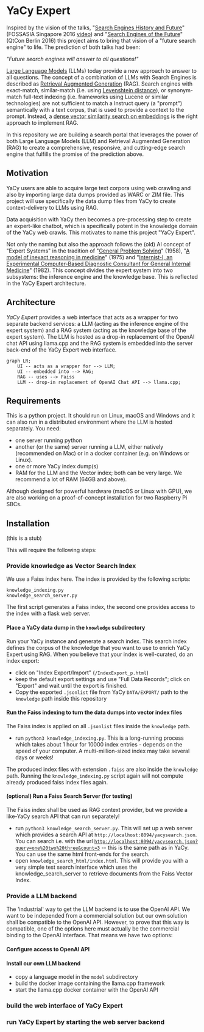 # YaCy Expert

Inspired by the vision of the talks, "[Search Engines History and Future](https://yacy.net/material/20160430_Search_Engines_Of_The_Future_OpenTechSummit_2016.pdf)" (FOSSASIA Singapore 2016 [video](https://www.youtube.com/watch?v=6_rMjXjD_4Y)) and "[Search Engines of the Future](https://yacy.net/material/20160904_The_Future_of_Search_QtCon_2016.key)" (QtCon Berlin 2016) this project aims to bring that vision of a "future search engine" to life. The prediction of both talks had been:

*"Future search engines will answer to all questions!"*

[Large Language Models](https://cdn.openai.com/better-language-models/language_models_are_unsupervised_multitask_learners.pdf) (LLMs) today provide a new approach to answer to all questions. The concept of a combination of LLMs with Search Engines is described as [Retrieval Augmented Generation](https://arxiv.org/pdf/2005.11401.pdf) (RAG). Search engines with exact-match, similar-match (i.e. using [Levenshtein distance](https://dl.acm.org/doi/pdf/10.1145/363958.363994)), or synonym-match full-text indexing (i.e. frameworks using Lucene or similar technologies) are not sufficient to match a Instruct query (a "prompt") semantically with a text corpus, that is used to provide a context to the prompt. Instead, a [dense vector similarity search on embeddings](https://engineering.fb.com/2017/03/29/data-infrastructure/faiss-a-library-for-efficient-similarity-search/) is the right approach to implement RAG.

In this repository we are building a search portal that leverages the power of both Large Language Models (LLM) and Retrieval Augmented Generation (RAG) to create a comprehensive, responsive, and cutting-edge search engine that fulfills the promise of the prediction above.

## Motivation

YaCy users are able to acquire large text corpora using web crawling and also by importing large data dumps provided as WARC or ZIM file.
This project will use specifically the data dump files from YaCy to create context-delivery to LLMs using RAG.

Data acquisition with YaCy then becomes a pre-processing step to create an expert-like chatbot, which is specifically potent in the knowledge domain of the YaCy web crawls. This motivates to name this project "YaCy Expert".

Not only the naming but also the approach follows the (old) AI concept of "Expert Systems" in the tradition of "[General Problem Solving](http://bitsavers.informatik.uni-stuttgart.de/pdf/rand/ipl/P-1584_Report_On_A_General_Problem-Solving_Program_Feb59.pdf)" (1958), "[A model of inexact reasoning in medicine](https://www.sciencedirect.com/science/article/abs/pii/0025556475900474?via%3Dihub)" (1975) and "[Internist-I, an Experimental Computer-Based Diagnostic Consultant for General Internal Medicine](https://www.nejm.org/doi/full/10.1056/NEJM198208193070803)" (1982). This concept divides the expert system into two subsystems: the inference engine and the knowledge base. This is reflected in the YaCy Expert architecture.

## Architecture

*YaCy Expert* provides a web interface that acts as a wrapper for two separate backend services: a LLM (acting as the inference engine of the expert system) and a RAG system (acting as the knowledge base of the expert system). The LLM is hosted as a drop-in replacement of the OpenAI chat API using llama.cpp and the RAG system is embedded into the server back-end of the YaCy Expert web interface.

```mermaid
graph LR;
    UI -- acts as a wrapper for --> LLM;
    UI -- embedded into --> RAG;
    RAG -- uses --> Faiss
    LLM -- drop-in replacement of OpenAI Chat API --> llama.cpp;
```

## Requirements

This is a python project. It should run on Linux, macOS and Windows and it can also run in a distributed environment where the LLM is hosted separately. You need:

- one server running python
- another (or the same) server running a LLM, either natively (recommended on Mac) or in a docker container (e.g. on Windows or Linux).
- one or more YaCy index dump(s)
- RAM for the LLM and the Vector index; both can be very large. We recommend a lot of RAM (64GB and above).

Although designed for powerful hardware (macOS or Linux with GPU), we are also working on a proof-of-concept installation for two Raspberry Pi SBCs.

## Installation

(this is a stub)

This will require the following steps:

### Provide knowledge as Vector Search Index

We use a Faiss index here. The index is provided by the following scripts:

```
knowledge_indexing.py
knowledge_search_server.py
```

The first script generates a Faiss index, the second one provides access to the index with a flask web server.

#### Place a YaCy data dump in the `knowledge` subdirectory

Run your YaCy instance and generate a search index. This search index defines the corpus of the knowledge that you want to use to enrich YaCy Expert using RAG. When you believe that your index is well-curated, do an index export:
- click on "Index Export/Import" (`/IndexExport_p.html`)
- keep the default export settings and use "Full Data Records"; click on "Export" and wait until the export is finished.
- Copy the exported `.jsonlist` file from YaCy `DATA/EXPORT/` path to the `knowledge` path inside this repository

#### Run the Faiss indexing to turn the data dumps into vector index files

The Faiss index is applied on all `.jsonlist` files inside the `knowledge` path.

- run `python3 knowledge_indexing.py`. This is a long-running process which takes about 1 hour for 10000 index entries - depends on the speed of your computer. A multi-million-sized index may take several days or weeks!

The produced index files with extension `.faiss` are also inside the `knowledge` path. Running the `knowledge_indexing.py` script again will not compute already produced faiss index files again.

#### (optional) Run a Faiss Search Server (for testing)

The Faiss index shall be used as RAG context provider, but we provide a like-YaCy search API that can run separately!

- run `python3 knowledge_search_server.py`. This will set up a web server which provides a search API at `http://localhost:8094/yacysearch.json`. You can search i.e. with the url [`http://localhost:8094/yacysearch.json?query=one%20two%20three&count=3`](http://localhost:8094/yacysearch.json?query=one%20two%20three&count=3) -- this is the same path as in YaCy. You can use the same html front-ends for the search.
- open `knowledge_search_html/index.html`. This will provide you with a very simple test search interface which uses the knowledge_search_server to retrieve documents from the Faiss Vector Index.

### Provide a LLM backend

The 'industrial' way to get the LLM backend is to use the OpenAI API.
We want to be independed from a commercial solution but our own solution shall be compatible to the OpenAI API. However, to prove that this way is compatible, one of the options here must actually be the commercial binding to the OpenAI interface. That means we have two options:

#### Configure access to OpenAI API

#### Install our own LLM backend
  - copy a language model in the `model` subdirectory
  - build the docker image containing the llama.cpp framework
  - start the llama.cpp docker container with the OpenAI API

### build the web interface of YaCy Expert

### run YaCy Expert by starting the web server backend
